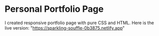 # Personal Portfolio Page
I created responsive portfolio page with pure CSS and HTML.
Here is the live version: "https://sparkling-souffle-0b3875.netlify.app"

